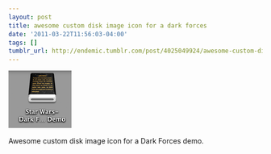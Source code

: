 ```yaml
---
layout: post
title: awesome custom disk image icon for a dark forces
date: '2011-03-22T11:56:03-04:00'
tags: []
tumblr_url: http://endemic.tumblr.com/post/4025049924/awesome-custom-disk-image-icon-for-a-dark-forces
---
```

 ![](/tumblr_files/tumblr_liguxf4Z8J1qz9neko1_250.png)  

Awesome custom disk image icon for a Dark Forces demo.

